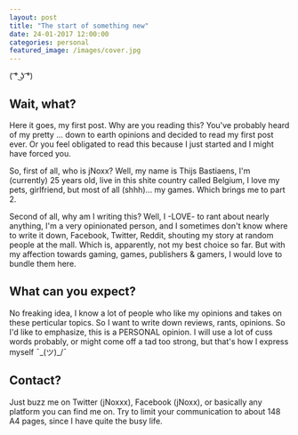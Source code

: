 ```yaml
---
layout: post
title: "The start of something new"
date: 24-01-2017 12:00:00
categories: personal
featured_image: /images/cover.jpg
---
```


( ͡° ͜ʖ ͡°)

## Wait, what?

Here it goes, my first post.
Why are you reading this? You've probably heard of my pretty ... down to earth opinions and decided to read my first post ever.
Or you feel obligated to read this because I just started and I might have forced you.

So, first of all, who is jNoxx?
Well, my name is Thijs Bastiaens, I'm (currently) 25 years old, live in this shite country called Belgium, I love my pets, girlfriend, but most of all (shhh)... my games. Which brings me to part 2.

Second of all, why am I writing this?
Well, I -LOVE- to rant about nearly anything, I'm a very opinionated person, and I sometimes don't know where to write it down, Facebook, Twitter, Reddit, shouting my story at random people at the mall. Which is, apparently, not my best choice so far.
But with my affection towards gaming, games, publishers & gamers, I would love to bundle them here.

## What can you expect?

No freaking idea, I know a lot of people who like my opinions and takes on these perticular topics. So I want to write down reviews, rants, opinions.
So I'd like to emphasize, this is a PERSONAL opinion.
I will use a lot of cuss words probably, or might come off a tad too strong, but that's how I express myself ¯\_(ツ)_/¯

## Contact?

Just buzz me on Twitter (jNoxxx), Facebook (jNoxx), or basically any platform you can find me on.
Try to limit your communication to about 148 A4 pages, since I have quite the busy life.
